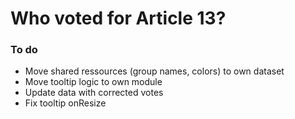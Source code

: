 # Who voted for Article 13?


### To do
- Move shared ressources (group names, colors) to own dataset
- Move tooltip logic to own module
- Update data with corrected votes
- Fix tooltip onResize
